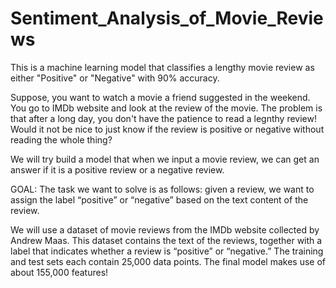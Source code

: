 # Sentiment_Analysis_of_Movie_Reviews
This is a machine learning model that classifies a lengthy movie review as either "Positive" or "Negative" with 90% accuracy. 

Suppose, you want to watch a movie a friend suggested in the weekend. You go to IMDb website and
look at the review of the movie. The problem is that after a long day, you don't have the patience to
read a legnthy review! Would it not be nice to just know if the review is positive or negative without
reading the whole thing?

We will try build a model that when we input a movie review, we can get an answer if it is a positive
review or a negative review.

GOAL: The task we want to solve is as follows: given a review, we want to
assign the label “positive” or “negative” based on the text content of the
review.

We will use a dataset of movie reviews from the IMDb website collected by Andrew Maas. This dataset
contains the text of the reviews, together with a label that indicates whether a review is “positive” or
“negative.” 
The training and test sets each contain 25,000 data points.
The final model makes use of about 155,000 features!
